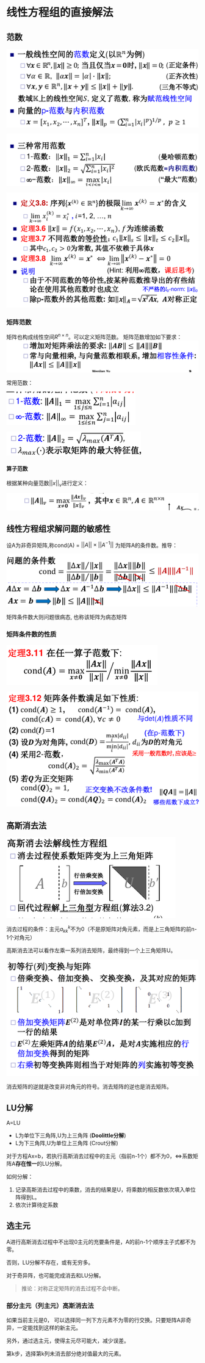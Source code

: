 # 线性方程组的直接解法

## 范数

![](_v_images/20200311102711090_986145842.png)

![](_v_images/20200311102726137_1123419780.png)

![](_v_images/20200311102805955_339146336.png)

### 矩阵范数

矩阵也构成线性空间$R^{n\times n}$。可以定义矩阵范数。 矩阵范数增加如下要求：
![](_v_images/20200311104149947_664943975.png)

常用范数：

![](_v_images/20200311105149373_1583675492.png)

![](_v_images/20200311105201980_1624292073.png)

#### 算子范数
根据某种向量范数$||x||_v$进行定义：

![](_v_images/20200311104509998_1220029163.png)

## 线性方程组求解问题的敏感性

设A为非奇异矩阵,称cond(A) = $||A|| \times || A^{−1}||$ 为矩阵A的条件数。推导：

![](_v_images/20200311110403341_1574703813.png)

矩阵条件数大则问题很病态, 也称该矩阵为病态矩阵

### 矩阵条件数的性质

![](_v_images/20200311112059402_196588111.png)

![](_v_images/20200311112519290_1921953635.png)

## 高斯消去法

![](_v_images/20200311113932737_1182881038.png)

消去过程的条件：主元$a_{kk}^k$不为0（不是原矩阵对角元素，而是上三角矩阵的前n-1个对角元）

高斯消去法可以看作左乘一系列消去矩阵，最终得到一个上三角矩阵U。

![](_v_images/20200311114655703_1555378862.png)

消去矩阵的逆就是改变非对角元的符号。消去矩阵的逆也是消去矩阵。

## LU分解

A=LU

- L为单位下三角阵,U为上三角阵 (**Doolittle分解**)
- L为下三角阵,U为单位上三角阵 (Crout分解)

对于方程Ax=b，若执行高斯消去过程中的主元（指前n-1个）都不为0，<=>系数矩阵A**存在惟一**的LU分解。

如何分解：
1. 记录高斯消去过程中的乘数，消去的结果是U，将乘数的相反数依次填入单位阵得到L。
2. 依次计算待定系数

## 选主元

A进行高斯消去过程中不出现0主元的充要条件是，A的前n-1个顺序主子式都不为零。

否则，LU分解不存在，或有无穷多。

对于奇异阵，也可能完成消去和LU分解。

> 推论：对称正定矩阵的消去过程不会中断。

### 部分主元（列主元）高斯消去法

如果当前主元是0， 可以选择同一列下方元素不为零的行交换。只要矩阵A非奇异，一定能找到这样的新主元。

另外，通过选主元，使得主元尽可能大，减少误差。

第k步，选择第k列未消去部分绝对值最大的元素。